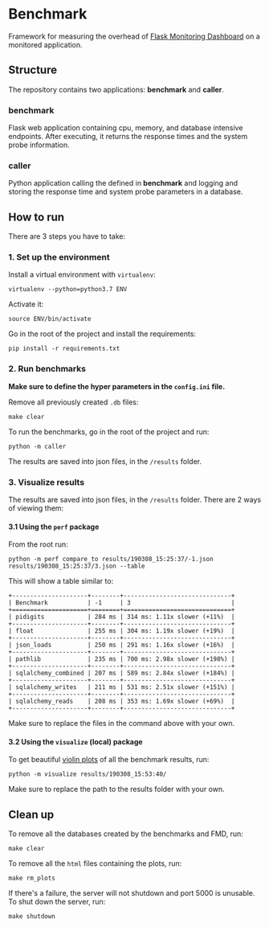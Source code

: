# Benchmark
Framework for measuring the overhead of [Flask Monitoring Dashboard](https://github.com/flask-dashboard/Flask-MonitoringDashboard)
on a monitored application.


## Structure
The repository contains two applications: **benchmark** and **caller**.

### benchmark
Flask web application containing cpu, memory, and database intensive endpoints.
After executing, it returns the response times and the system probe
information.

### caller
Python application calling the defined in **benchmark** and logging and storing
the response time and system probe parameters in a database.


## How to run
There are 3 steps you have to take:

### 1. Set up the environment
Install a virtual environment with `virtualenv`:
```
virtualenv --python=python3.7 ENV
```
Activate it:
```
source ENV/bin/activate
```
Go in the root of the project and install the requirements:
```
pip install -r requirements.txt
```


### 2. Run benchmarks

**Make sure to define the hyper parameters in the `config.ini` file.**

Remove all previously created `.db` files:
```
make clear
```

To run the benchmarks, go in the root of the project and run:
```
python -m caller
```


The results are saved into json files, in the `/results` folder.


### 3. Visualize results
The results are saved into json files, in the `/results` folder. There
are 2 ways of viewing them:

#### 3.1 Using the `perf` package 

From the root run:
```
python -m perf compare_to results/190308_15:25:37/-1.json results/190308_15:25:37/3.json --table
```
This will show a table similar to:
```
+---------------------+--------+------------------------------+
| Benchmark           | -1     | 3                            |
+=====================+========+==============================+
| pidigits            | 284 ms | 314 ms: 1.11x slower (+11%)  |
+---------------------+--------+------------------------------+
| float               | 255 ms | 304 ms: 1.19x slower (+19%)  |
+---------------------+--------+------------------------------+
| json_loads          | 250 ms | 291 ms: 1.16x slower (+16%)  |
+---------------------+--------+------------------------------+
| pathlib             | 235 ms | 700 ms: 2.98x slower (+198%) |
+---------------------+--------+------------------------------+
| sqlalchemy_combined | 207 ms | 589 ms: 2.84x slower (+184%) |
+---------------------+--------+------------------------------+
| sqlalchemy_writes   | 211 ms | 531 ms: 2.51x slower (+151%) |
+---------------------+--------+------------------------------+
| sqlalchemy_reads    | 208 ms | 353 ms: 1.69x slower (+69%)  |
+---------------------+--------+------------------------------+
```
Make sure to replace the files in the command above with your own.

#### 3.2 Using the `visualize` (local) package

To get beautiful [violin plots](https://en.wikipedia.org/wiki/Violin_plot)
of all the benchmark results, run:
```
python -m visualize results/190308_15:53:40/
```

Make sure to replace the path to the results folder with your own.


## Clean up
To remove all the databases created by the benchmarks and FMD, run:
```
make clear
```

To remove all the `html` files containing the plots, run:
```
make rm_plots
```

If there's a failure, the server will not shutdown and port 5000 is unusable.
To shut down the server, run:
```
make shutdown
```

